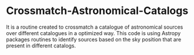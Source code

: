 # Crossmatch-Astronomical-Catalogs
It is a routine created to crossmatch a catalogue of astronomical sources over different catalogues in a optimized way.
This code is using Astropy packages routines to identify sources based on the sky position that are present in different catalogs.

